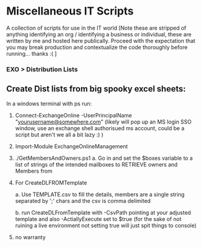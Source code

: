 # Miscellaneous IT Scripts
A collection of scripts for use in the IT world [Note these are stripped of anything identifying an org / identifying a business or individual, these are written by me and hosted here publically. Proceed with the expectation that you may break production and contextualize the code thoroughly before running... thanks :( ] 


### EXO > Distribution Lists

## Create Dist lists from big spooky excel sheets:

In a windows terminal with ps run:


1. Connect-ExchangeOnline -UserPrincipalName "yourusername@somewhere.com" (likely will pop up an MS login SSO window, use an exchange shell authorisued ms account, could be a script but aren't we all a bit lazy :) )

2. Import-Module ExchangeOnlineManagement 

3. ./GetMembersAndOwners.ps1
	a. Go in and set the $boxes variable to a list of strings of the intended mailboxes to RETRIEVE owners and Members from


4. For CreateDLFROMTemplate

	a. Use TEMPLATE.csv to fill the details, members are a single string separated by ';' chars and the csv is comma delimited

	b. run CreateDLFromTemplate with -CsvPath pointing at your adjusted template and also -ActiallyExecute set to $true (for the sake of not ruining a live environment not setting true will just spit things to console)



5. no warranty


